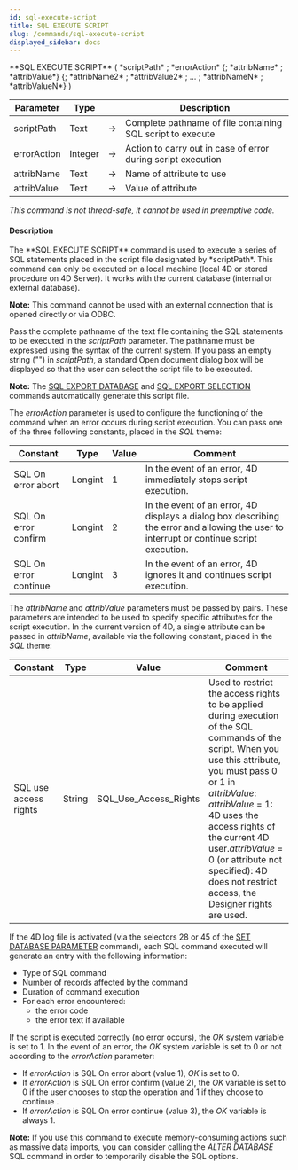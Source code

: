 ```yaml
---
id: sql-execute-script
title: SQL EXECUTE SCRIPT
slug: /commands/sql-execute-script
displayed_sidebar: docs
---
```


<!--REF #_command_.SQL EXECUTE SCRIPT.Syntax-->**SQL EXECUTE SCRIPT** ( *scriptPath* ; *errorAction* {; *attribName* ; *attribValue*} {; *attribName2* ; *attribValue2* ; ... ; *attribNameN* ; *attribValueN*} )<!-- END REF-->
<!--REF #_command_.SQL EXECUTE SCRIPT.Params-->
| Parameter | Type |  | Description |
| --- | --- | --- | --- |
| scriptPath | Text | &#8594;  | Complete pathname of file containing SQL script to execute |
| errorAction | Integer | &#8594;  | Action to carry out in case of error during script execution |
| attribName | Text | &#8594;  | Name of attribute to use |
| attribValue | Text | &#8594;  | Value of attribute |

<!-- END REF-->

*This command is not thread-safe, it cannot be used in preemptive code.*


#### Description 

<!--REF #_command_.SQL EXECUTE SCRIPT.Summary-->The **SQL EXECUTE SCRIPT** command is used to execute a series of SQL statements placed in the script file designated by *scriptPath*.<!-- END REF--> This command can only be executed on a local machine (local 4D or stored procedure on 4D Server). It works with the current database (internal or external database).

**Note:** This command cannot be used with an external connection that is opened directly or via ODBC. 

Pass the complete pathname of the text file containing the SQL statements to be executed in the *scriptPath* parameter. The pathname must be expressed using the syntax of the current system. If you pass an empty string ("") in *scriptPath*, a standard Open document dialog box will be displayed so that the user can select the script file to be executed. 

**Note:** The [SQL EXPORT DATABASE](sql-export-database.md) and [SQL EXPORT SELECTION](sql-export-selection.md) commands automatically generate this script file.

The *errorAction* parameter is used to configure the functioning of the command when an error occurs during script execution. You can pass one of the three following constants, placed in the *SQL* theme:

| Constant              | Type    | Value | Comment                                                                                                                                  |
| --------------------- | ------- | ----- | ---------------------------------------------------------------------------------------------------------------------------------------- |
| SQL On error abort    | Longint | 1     | In the event of an error, 4D immediately stops script execution.                                                                         |
| SQL On error confirm  | Longint | 2     | In the event of an error, 4D displays a dialog box describing the error and allowing the user to interrupt or continue script execution. |
| SQL On error continue | Longint | 3     | In the event of an error, 4D ignores it and continues script execution.                                                                  |

The *attribName* and *attribValue* parameters must be passed by pairs. These parameters are intended to be used to specify specific attributes for the script execution. In the current version of 4D, a single attribute can be passed in *attribName*, available via the following constant, placed in the *SQL* theme:

| Constant              | Type   | Value                    | Comment                                                                                                                                                                                                                                                                                                                                                                |
| --------------------- | ------ | ------------------------ | ---------------------------------------------------------------------------------------------------------------------------------------------------------------------------------------------------------------------------------------------------------------------------------------------------------------------------------------------------------------------- |
| SQL use access rights | String | SQL\_Use\_Access\_Rights | Used to restrict the access rights to be applied during execution of the SQL commands of the script. When you use this attribute, you must pass 0 or 1 in *attribValue*: <br/>*attribValue* \= 1: 4D uses the access rights of the current 4D user.*attribValue* \= 0 (or attribute not specified): 4D does not restrict access, the Designer rights are used. |

If the 4D log file is activated (via the selectors 28 or 45 of the [SET DATABASE PARAMETER](set-database-parameter.md) command), each SQL command executed will generate an entry with the following information:

* Type of SQL command
* Number of records affected by the command
* Duration of command execution
* For each error encountered:  
   * the error code  
   * the error text if available

If the script is executed correctly (no error occurs), the *OK* system variable is set to 1\. In the event of an error, the *OK* system variable is set to 0 or not according to the *errorAction* parameter: 

* If *errorAction* is SQL On error abort (value 1), *OK* is set to 0.
* If *errorAction* is SQL On error confirm (value 2), the *OK* variable is set to 0 if the user chooses to stop the operation and 1 if they choose to continue .
* If *errorAction* is SQL On error continue (value 3), the *OK* variable is always 1\.

**Note:** If you use this command to execute memory-consuming actions such as massive data imports, you can consider calling the *ALTER DATABASE* SQL command in order to temporarily disable the SQL options.
